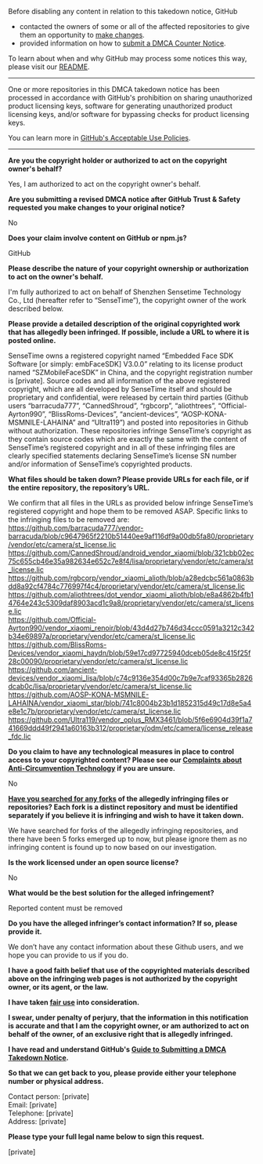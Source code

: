 Before disabling any content in relation to this takedown notice, GitHub
- contacted the owners of some or all of the affected repositories to give them an opportunity to [make changes](https://docs.github.com/en/github/site-policy/dmca-takedown-policy#a-how-does-this-actually-work).
- provided information on how to [submit a DMCA Counter Notice](https://docs.github.com/en/articles/guide-to-submitting-a-dmca-counter-notice).

To learn about when and why GitHub may process some notices this way, please visit our [README](https://github.com/github/dmca/blob/master/README.md#anatomy-of-a-takedown-notice).

---

One or more repositories in this DMCA takedown notice has been processed in accordance with GitHub's prohibition on sharing unauthorized product licensing keys, software for generating unauthorized product licensing keys, and/or software for bypassing checks for product licensing keys.

You can learn more in [GitHub's Acceptable Use Policies](https://docs.github.com/en/github/site-policy/github-acceptable-use-policies).

---

**Are you the copyright holder or authorized to act on the copyright owner's behalf?**

Yes, I am authorized to act on the copyright owner's behalf.

**Are you submitting a revised DMCA notice after GitHub Trust & Safety requested you make changes to your original notice?**

No

**Does your claim involve content on GitHub or npm.js?**

GitHub

**Please describe the nature of your copyright ownership or authorization to act on the owner's behalf.**

I'm fully authorized to act on behalf of Shenzhen Sensetime Technology Co., Ltd (hereafter refer to “SenseTime”), the copyright owner of the work described below.

**Please provide a detailed description of the original copyrighted work that has allegedly been infringed. If possible, include a URL to where it is posted online.**

SenseTime owns a registered copyright named “Embedded Face SDK Software [or simply: embFaceSDK] V3.0.0” relating to its license product named “SZMobileFaceSDK” in China, and the copyright registration number is [private]. Source codes and all information of the above registered copyright, which are all developed by SenseTime itself and should be proprietary and confidential, were released by certain third parties (Github users “barracuda777”, “CannedShroud”, “rgbcorp”, “aliothtrees”, “Official-Ayrton990”, “BlissRoms-Devices”, “ancient-devices”, “AOSP-KONA-MSMNILE-LAHAINA” and “Ultra119”) and posted into repositories in Github without authorization. These repositories infringe SenseTime’s copyright as they contain source codes which are exactly the same with the content of SenseTime’s registered copyright and in all of these infringing files are clearly specified statements declaring SenseTime’s license SN number and/or information of SenseTime’s copyrighted products.

**What files should be taken down? Please provide URLs for each file, or if the entire repository, the repository’s URL.**

We confirm that all files in the URLs as provided below infringe SenseTime’s registered copyright and hope them to be removed ASAP. Specific links to the infringing files to be removed are:
https://github.com/barracuda777/vendor-barracuda/blob/c9647965f2210b51440ee9af116df9a00db5fa80/proprietary/vendor/etc/camera/st_license.lic  
https://github.com/CannedShroud/android_vendor_xiaomi/blob/321cbb02ec75c655cb46e35a982634e652c7e8f4/lisa/proprietary/vendor/etc/camera/st_license.lic  
https://github.com/rgbcorp/vendor_xiaomi_alioth/blob/a28edcbc561a0863bdd8a92cf4784c776997f4c4/proprietary/vendor/etc/camera/st_license.lic  
https://github.com/aliothtrees/dot_vendor_xiaomi_alioth/blob/e8a4862b4fb14764e243c5309daf8903acd1c9a8/proprietary/vendor/etc/camera/st_license.lic  
https://github.com/Official-Ayrton990/vendor_xiaomi_renoir/blob/43d4d27b746d34ccc0591a3212c342b34e69897a/proprietary/vendor/etc/camera/st_license.lic  
https://github.com/BlissRoms-Devices/vendor_xiaomi_haydn/blob/59e17cd97725940dceb05de8c415f25f28c00090/proprietary/vendor/etc/camera/st_license.lic  
https://github.com/ancient-devices/vendor_xiaomi_lisa/blob/c74c9136e354d00c7b9e7caf93365b2826dcab0c/lisa/proprietary/vendor/etc/camera/st_license.lic  
https://github.com/AOSP-KONA-MSMNILE-LAHAINA/vendor_xiaomi_star/blob/741c8004b23b1d1852315d49c17d8e5a4e8e1c7b/proprietary/vendor/etc/camera/st_license.lic  
https://github.com/Ultra119/vendor_oplus_RMX3461/blob/5f6e6904d39f1a741669ddd49f2941a60163b312/proprietary/odm/etc/camera/license_release_fdc.lic

**Do you claim to have any technological measures in place to control access to your copyrighted content? Please see our <a href="https://docs.github.com/articles/guide-to-submitting-a-dmca-takedown-notice#complaints-about-anti-circumvention-technology">Complaints about Anti-Circumvention Technology</a> if you are unsure.**

No

**<a href="https://docs.github.com/articles/dmca-takedown-policy#b-what-about-forks-or-whats-a-fork">Have you searched for any forks</a> of the allegedly infringing files or repositories? Each fork is a distinct repository and must be identified separately if you believe it is infringing and wish to have it taken down.**

We have searched for forks of the allegedly infringing repositories, and there have been 5 forks emerged up to now, but please ignore them as no infringing content is found up to now based on our investigation.

**Is the work licensed under an open source license?**

No

**What would be the best solution for the alleged infringement?**

Reported content must be removed

**Do you have the alleged infringer’s contact information? If so, please provide it.**

We don’t have any contact information about these Github users, and we hope you can provide to us if you do.

**I have a good faith belief that use of the copyrighted materials described above on the infringing web pages is not authorized by the copyright owner, or its agent, or the law.**

**I have taken <a href="https://www.lumendatabase.org/topics/22">fair use</a> into consideration.**

**I swear, under penalty of perjury, that the information in this notification is accurate and that I am the copyright owner, or am authorized to act on behalf of the owner, of an exclusive right that is allegedly infringed.**

**I have read and understand GitHub's <a href="https://docs.github.com/articles/guide-to-submitting-a-dmca-takedown-notice/">Guide to Submitting a DMCA Takedown Notice</a>.**

**So that we can get back to you, please provide either your telephone number or physical address.**

Contact person: [private]  
Email: [private]  
Telephone: [private]  
Address: [private]  

**Please type your full legal name below to sign this request.**

[private]  

